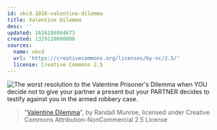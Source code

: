 ```yaml
---
id: xkcd.1016-valentine-dilemma
title: Valentine Dilemma
desc: ''
updated: 1616186984673
created: 1329120000000
sources:
  name: xkcd
  url: 'https://creativecommons.org/licenses/by-nc/2.5/'
  license: Creative Commons 2.5
---
```

![The worst resolution to the Valentine Prisoner's Dilemma when YOU decide not to give your partner a present but your PARTNER decides to testify against you in the armed robbery case.](https://imgs.xkcd.com/comics/valentine_dilemma.png)
> "[Valentine Dilemma](https://xkcd.com/1016/)", by Randall Munroe, licensed under Creative Commons Attribution-NonCommercial 2.5 License
